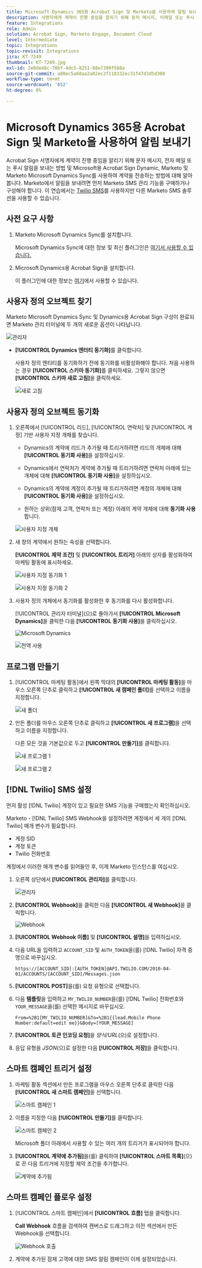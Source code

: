 ```yaml
---
title: Microsoft Dynamics 365용 Acrobat Sign 및 Marketo을 사용하여 알림 보내기
description: 서명자에게 계약이 진행 중임을 알리기 위해 문자 메시지, 이메일 또는 푸시 알림을 보내는 방법에 대해 알아봅니다.
feature: Integrations
role: Admin
solution: Acrobat Sign, Marketo Engage, Document Cloud
level: Intermediate
topic: Integrations
topic-revisit: Integrations
jira: KT-7249
thumbnail: KT-7249.jpg
exl-id: 2e0de48c-70bf-4dc5-8251-88e7399f588a
source-git-commit: a88ec5a68aa2a02ec2f118332ec31f47d3d5d300
workflow-type: tm+mt
source-wordcount: '652'
ht-degree: 0%

---
```


# Microsoft Dynamics 365용 Acrobat Sign 및 Marketo을 사용하여 알림 보내기

Acrobat Sign 서명자에게 계약이 진행 중임을 알리기 위해 문자 메시지, 전자 메일 또는 푸시 알림을 보내는 방법 및 Microsoft용 Acrobat Sign Dynamic, Marketo 및 Marketo Microsoft Dynamics Sync를 사용하여 계약을 전송하는 방법에 대해 알아봅니다. Marketo에서 알림을 보내려면 먼저 Marketo SMS 관리 기능을 구매하거나 구성해야 합니다. 이 연습에서는 [Twilio SMS](https://launchpoint.marketo.com/twilio/twilio-sms-for-marketo/)를 사용하지만 다른 Marketo SMS 솔루션을 사용할 수 있습니다.

## 사전 요구 사항

1. Marketo Microsoft Dynamics Sync를 설치합니다.

   Microsoft Dynamics Sync에 대한 정보 및 최신 플러그인은 [여기서 사용할 수 있습니다.](https://experienceleague.adobe.com/docs/marketo/using/product-docs/crm-sync/microsoft-dynamics/marketo-plugin-releases-for-microsoft-dynamics.html?lang=ko)

1. Microsoft Dynamics용 Acrobat Sign을 설치합니다.

   이 플러그인에 대한 정보는 [여기](https://helpx.adobe.com/ca/sign/using/microsoft-dynamics-integration-installation-guide.html)에서 사용할 수 있습니다.

## 사용자 정의 오브젝트 찾기

Marketo Microsoft Dynamics Sync 및 Dynamics용 Acrobat Sign 구성이 완료되면 Marketo 관리 터미널에 두 개의 새로운 옵션이 나타납니다.

![관리자](assets/adminTerminal.png)

* **[!UICONTROL Dynamics 엔터티 동기화]**&#x200B;를 클릭합니다.

  사용자 정의 엔티티를 동기화하기 전에 동기화를 비활성화해야 합니다. 처음 사용하는 경우 **[!UICONTROL 스키마 동기화]**&#x200B;를 클릭하세요. 그렇지 않으면 **[!UICONTROL 스키마 새로 고침]**&#x200B;을 클릭하세요.

  ![새로 고침](assets/refreshSchema.png)

## 사용자 정의 오브젝트 동기화

1. 오른쪽에서 [!UICONTROL 리드], [!UICONTROL 연락처] 및 [!UICONTROL 계정] 기반 사용자 지정 개체를 찾습니다.

   * Dynamics의 계약에 리드가 추가될 때 트리거하려면 리드의 개체에 대해 **[!UICONTROL 동기화 사용]**&#x200B;을 설정하십시오.

   * Dynamics에서 연락처가 계약에 추가될 때 트리거하려면 연락처 아래에 있는 개체에 대해 **[!UICONTROL 동기화 사용]**&#x200B;을 설정하십시오.

   * Dynamics의 계약에 계정이 추가될 때 트리거하려면 계정의 개체에 대해 **[!UICONTROL 동기화 사용]**&#x200B;을 설정하십시오.

   * 원하는 상위(잠재 고객, 연락처 또는 계정) 아래의 계약 개체에 대해 **동기화 사용**&#x200B;합니다.

   ![사용자 지정 개체](assets/enableSyncDynamics.png)

1. 새 창의 계약에서 원하는 속성을 선택합니다.

   **[!UICONTROL 제약 조건]** 및 **[!UICONTROL 트리거]** 아래의 상자를 활성화하여 마케팅 활동에 표시하세요.

   ![사용자 지정 동기화 1](assets/entitySync1.png)

   ![사용자 지정 동기화 2](assets/entitySync2.png)

1. 사용자 정의 개체에서 동기화를 활성화한 후 동기화를 다시 활성화합니다.

   [!UICONTROL 관리자 터미널]&#x200B;(으)로 돌아가서 **[!UICONTROL Microsoft Dynamics]**&#x200B;을 클릭한 다음 **[!UICONTROL 동기화 사용]**&#x200B;을 클릭하십시오.

   ![Microsoft Dynamics](assets/microsoftDynamics.png)

   ![전역 사용](assets/enableGlobalDynamics.png)

## 프로그램 만들기

1. [!UICONTROL 마케팅 활동]에서 왼쪽 막대의 **[!UICONTROL 마케팅 활동]**&#x200B;을 마우스 오른쪽 단추로 클릭하고 **[!UICONTROL 새 캠페인 폴더]**&#x200B;를 선택하고 이름을 지정합니다.

   ![새 폴더](assets/newFolder.png)

1. 만든 폴더를 마우스 오른쪽 단추로 클릭하고 **[!UICONTROL 새 프로그램]**&#x200B;을 선택하고 이름을 지정합니다.

   다른 모든 것을 기본값으로 두고 **[!UICONTROL 만들기]**&#x200B;를 클릭합니다.

   ![새 프로그램 1](assets/newProgram1.png)

   ![새 프로그램 2](assets/newProgram2.png)

## [!DNL Twilio] SMS 설정

먼저 활성 [!DNL Twilio] 계정이 있고 필요한 SMS 기능을 구매했는지 확인하십시오.

Marketo - [!DNL Twilio] SMS Webhook을 설정하려면 계정에서 세 개의 [!DNL Twilio] 매개 변수가 필요합니다.

* 계정 SID
* 계정 토큰
* Twilio 전화번호

계정에서 이러한 매개 변수를 읽어들인 후, 이제 Marketo 인스턴스를 여십시오.

1. 오른쪽 상단에서 **[!UICONTROL 관리자]**&#x200B;를 클릭합니다.

   ![관리자](assets/adminTab.png)

1. **[!UICONTROL Webhook]**&#x200B;을 클릭한 다음 **[!UICONTROL 새 Webhook]**&#x200B;을 클릭합니다.

   ![Webhook](assets/webhooks.png)

1. **[!UICONTROL Webhook 이름]** 및 **[!UICONTROL 설명]**&#x200B;을 입력하십시오.

1. 다음 URL을 입력하고 `ACCOUNT_SID` 및 `AUTH_TOKEN`을(를) [!DNL Twilio] 자격 증명으로 바꾸십시오.

   ```
   https://[ACCOUNT_SID]:[AUTH_TOKEN]@API.TWILIO.COM/2010-04-01/ACCOUNTS/[ACCOUNT_SID]/Messages.json
   ```

1. **[!UICONTROL POST]**&#x200B;을(를) 요청 유형으로 선택합니다.

1. 다음 **템플릿**&#x200B;을 입력하고 `MY_TWILIO_NUMBER`을(를) [!DNL Twilio] 전화번호와 `YOUR_MESSAGE`을(를) 선택한 메시지로 바꾸십시오.

   ```
   From=%2B1[MY_TWILIO_NUMBER]&To=%2B1{{lead.Mobile Phone Number:default=edit me}}&Body=[YOUR_MESSAGE]
   ```

1. **[!UICONTROL 토큰 인코딩 요청]**&#x200B;을 *양식/URL*(으)로 설정합니다.

1. 응답 유형을 *JSON*(으)로 설정한 다음 **[!UICONTROL 저장]**&#x200B;을 클릭합니다.

## 스마트 캠페인 트리거 설정

1. 마케팅 활동 섹션에서 만든 프로그램을 마우스 오른쪽 단추로 클릭한 다음 **[!UICONTROL 새 스마트 캠페인]**&#x200B;을 선택합니다.

   ![스마트 캠페인 1](assets/smartCampaign1.png)

1. 이름을 지정한 다음 **[!UICONTROL 만들기]**&#x200B;를 클릭합니다.

   ![스마트 캠페인 2](assets/smartCampaign3.png)

   Microsoft 폴더 아래에서 사용할 수 있는 여러 개의 트리거가 표시되어야 합니다.

1. **[!UICONTROL 계약에 추가됨]**&#x200B;을(를) 클릭하여 **[!UICONTROL 스마트 목록]**(으)로 끈 다음 트리거에 지정할 제약 조건을 추가합니다.

   ![계약에 추가됨](assets/addedToAgreementDynamics.png)

## 스마트 캠페인 플로우 설정

1. [!UICONTROL 스마트 캠페인]에서 **[!UICONTROL 흐름]** 탭을 클릭합니다.

   **Call Webhook** 흐름을 검색하여 캔버스로 드래그하고 이전 섹션에서 만든 Webhook을 선택합니다.

   ![Webhook](assets/callWebhook.png) 호출

1. 계약에 추가된 잠재 고객에 대한 SMS 알림 캠페인이 이제 설정되었습니다.
